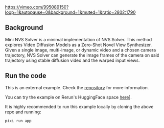 <!--[metadata]
title = "Mini NVS solver"
tags = ["2D", "3D", "HuggingFace", "Depth", "Pinhole camera", "Diffusion"]
source = "https://github.com/pablovela5620/mini-nvs-solver"
thumbnail = "https://static.rerun.io/mini-nvs-solver-thumbnail/9a9cadb7a5a3beeabbdc2f4490532c1b24765dd2/480w.png"
thumbnail_dimensions = [480, 276]
-->


https://vimeo.com/995089150?loop=1&autopause=0&background=1&muted=1&ratio=2802:1790

## Background
Mini NVS Solver is a minimal implementation of NVS Solver. This method explores Video Diffusion Models as a Zero-Shot Novel View Synthesizer.
Given a single image, multi-image, or dynamic video and a chosen camera trajectory, NVS Solver can generate the image frames of the camera on said trajectory using stable diffusion video and the warped input views.

## Run the code
This is an external example. Check the [repository](https://github.com/pablovela5620/mini-nvs-solver) for more information.

You can try the example on Rerun's HuggingFace space [here](https://huggingface.co/spaces/pablovela5620/mini-nvs-solver)].

It is highly recommended to run this example locally by cloning the above repo and running:
```
pixi run app
```
